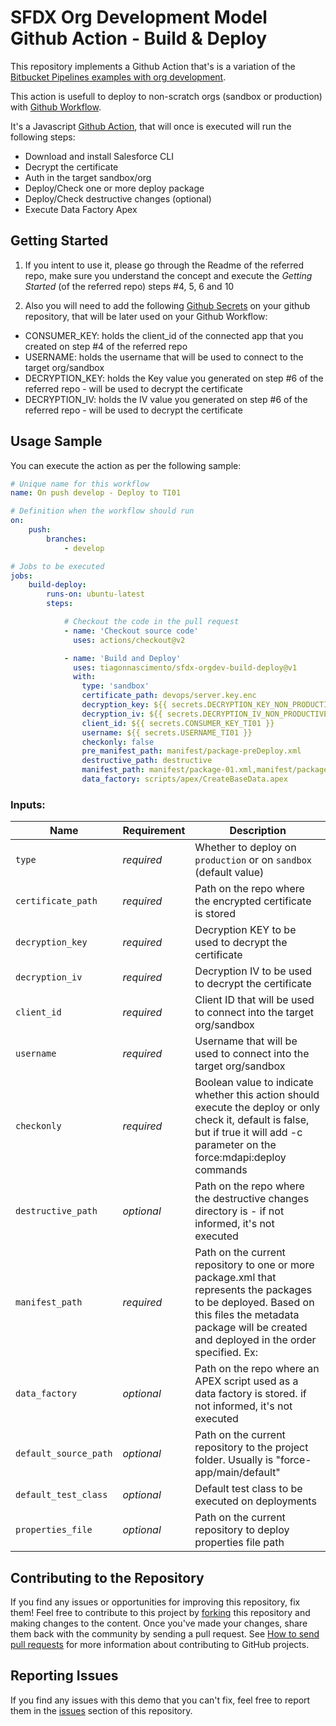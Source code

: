 # SFDX Org Development Model Github Action - Build & Deploy

This repository implements a Github Action that's is a variation of the [Bitbucket Pipelines examples with org development](https://github.com/forcedotcom/sfdx-bitbucket-org/).

This action is usefull to deploy to non-scratch orgs (sandbox or production) with [Github Workflow](https://guides.github.com/introduction/flow/).

It's a Javascript [Github Action](https://github.com/features/actions), that will once is executed will run the following steps:
- Download and install Salesforce CLI
- Decrypt the certificate
- Auth in the target sandbox/org 
- Deploy/Check one or more deploy package
- Deploy/Check destructive changes (optional)
- Execute Data Factory Apex

## Getting Started

1) If you intent to use it, please go through the Readme of the referred repo, make sure you understand the concept and execute the *Getting Started* (of the referred repo) steps #4, 5, 6 and 10

2) Also you will need to add the following [Github Secrets](https://help.github.com/en/actions/configuring-and-managing-workflows/creating-and-storing-encrypted-secrets) on your github repository, that will be later used on your Github Workflow:

- CONSUMER_KEY: holds the client_id of the connected app that you created on step #4 of the referred repo
- USERNAME: holds the username that will be used to connect to the target org/sandbox
- DECRYPTION_KEY: holds the Key value you generated on step #6 of the referred repo - will be used to decrypt the certificate
- DECRYPTION_IV: holds the IV value you generated on step #6 of the referred repo - will be used to decrypt the certificate

## Usage Sample

You can execute the action as per the following sample:

```yaml
# Unique name for this workflow
name: On push develop - Deploy to TI01

# Definition when the workflow should run
on:
    push:
        branches:
            - develop

# Jobs to be executed
jobs:
    build-deploy:
        runs-on: ubuntu-latest
        steps:

            # Checkout the code in the pull request
            - name: 'Checkout source code'
              uses: actions/checkout@v2

            - name: 'Build and Deploy'
              uses: tiagonnascimento/sfdx-orgdev-build-deploy@v1
              with:
                type: 'sandbox'
                certificate_path: devops/server.key.enc
                decryption_key: ${{ secrets.DECRYPTION_KEY_NON_PRODUCTIVE }}
                decryption_iv: ${{ secrets.DECRYPTION_IV_NON_PRODUCTIVE }}
                client_id: ${{ secrets.CONSUMER_KEY_TI01 }}
                username: ${{ secrets.USERNAME_TI01 }}
                checkonly: false
                pre_manifest_path: manifest/package-preDeploy.xml
                destructive_path: destructive
                manifest_path: manifest/package-01.xml,manifest/package-02.xml,manifest/package-03.xml
                data_factory: scripts/apex/CreateBaseData.apex
```

### Inputs:
| Name                  | Requirement | Description |
| --------------------- | ----------- | ----------- |
| `type`                | _required_  | Whether to deploy on `production` or on `sandbox` (default value) |
| `certificate_path`    | _required_  | Path on the repo where the encrypted certificate is stored |
| `decryption_key`      | _required_  | Decryption KEY to be used to decrypt the certificate |
| `decryption_iv`       | _required_  | Decryption IV to be used to decrypt the certificate |
| `client_id`           | _required_  | Client ID that will be used to connect into the target org/sandbox |
| `username`            | _required_  | Username that will be used to connect into the target org/sandbox |
| `checkonly`           | _required_  | Boolean value to indicate whether this action should execute the deploy or only check it, default is false, but if true it will add -c parameter on the force:mdapi:deploy commands |
| `destructive_path`    | _optional_  | Path on the repo where the destructive changes directory is - if not informed, it's not executed |
| `manifest_path`       | _required_  | Path on the current repository to one or more package.xml that represents the packages to be deployed. Based on this files the metadata package will be created and deployed in the order specified. Ex:  | manifest/package-01.xml,manifest/package-02.xml,manifest/package-03.xml
| `data_factory`        | _optional_  | Path on the repo where an APEX script used as a data factory is stored. if not informed, it's not executed |
| `default_source_path` | _optional_  | Path on the current repository to the project folder. Usually is "force-app/main/default" |
| `default_test_class`  | _optional_  | Default test class to be executed on deployments |
| `properties_file`     | _optional_  | Path on the current repository to deploy properties file path |



## Contributing to the Repository

If you find any issues or opportunities for improving this repository, fix them! Feel free to contribute to this project by [forking](http://help.github.com/fork-a-repo/) this repository and making changes to the content. Once you've made your changes, share them back with the community by sending a pull request. See [How to send pull requests](http://help.github.com/send-pull-requests/) for more information about contributing to GitHub projects.

## Reporting Issues

If you find any issues with this demo that you can't fix, feel free to report them in the [issues](https://github.com/forcedotcom/sfdx-bitbucket-org/issues) section of this repository.